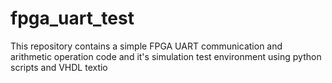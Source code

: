 # fpga_uart_test
This repository contains a simple FPGA UART communication and arithmetic operation code and it's simulation test environment using python scripts and VHDL textio
